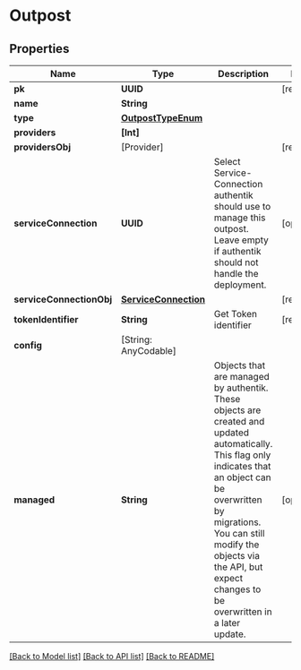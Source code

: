 # Outpost

## Properties
Name | Type | Description | Notes
------------ | ------------- | ------------- | -------------
**pk** | **UUID** |  | [readonly] 
**name** | **String** |  | 
**type** | [**OutpostTypeEnum**](OutpostTypeEnum.md) |  | 
**providers** | **[Int]** |  | 
**providersObj** | [Provider] |  | [readonly] 
**serviceConnection** | **UUID** | Select Service-Connection authentik should use to manage this outpost. Leave empty if authentik should not handle the deployment. | [optional] 
**serviceConnectionObj** | [**ServiceConnection**](ServiceConnection.md) |  | [readonly] 
**tokenIdentifier** | **String** | Get Token identifier | [readonly] 
**config** | [String: AnyCodable] |  | 
**managed** | **String** | Objects that are managed by authentik. These objects are created and updated automatically. This flag only indicates that an object can be overwritten by migrations. You can still modify the objects via the API, but expect changes to be overwritten in a later update. | [optional] 

[[Back to Model list]](../README.md#documentation-for-models) [[Back to API list]](../README.md#documentation-for-api-endpoints) [[Back to README]](../README.md)


